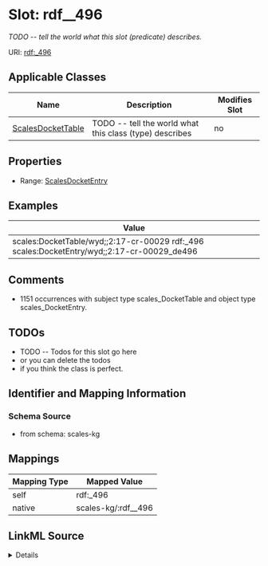 

# Slot: rdf__496


_TODO -- tell the world what this slot (predicate) describes._





URI: [rdf:_496](http://www.w3.org/1999/02/22-rdf-syntax-ns#_496)



<!-- no inheritance hierarchy -->





## Applicable Classes

| Name | Description | Modifies Slot |
| --- | --- | --- |
| [ScalesDocketTable](../classes/ScalesDocketTable.md) | TODO -- tell the world what this class (type) describes |  no  |







## Properties

* Range: [ScalesDocketEntry](../classes/ScalesDocketEntry.md)






## Examples

| Value |
| --- |
| scales:DocketTable/wyd;;2:17-cr-00029 rdf:_496 scales:DocketEntry/wyd;;2:17-cr-00029_de496 |

## Comments

* 1151 occurrences with subject type scales_DocketTable and object type scales_DocketEntry.

## TODOs

* TODO -- Todos for this slot go here
* or you can delete the todos
* if you think the class is perfect.

## Identifier and Mapping Information







### Schema Source


* from schema: scales-kg




## Mappings

| Mapping Type | Mapped Value |
| ---  | ---  |
| self | rdf:_496 |
| native | scales-kg/:rdf__496 |




## LinkML Source

<details>
```yaml
name: rdf__496
description: TODO -- tell the world what this slot (predicate) describes.
todos:
- TODO -- Todos for this slot go here
- or you can delete the todos
- if you think the class is perfect.
comments:
- 1151 occurrences with subject type scales_DocketTable and object type scales_DocketEntry.
examples:
- value: scales:DocketTable/wyd;;2:17-cr-00029 rdf:_496 scales:DocketEntry/wyd;;2:17-cr-00029_de496
from_schema: scales-kg
rank: 1000
slot_uri: rdf:_496
alias: rdf__496
domain_of:
- scales_DocketTable
range: scales_DocketEntry

```
</details>